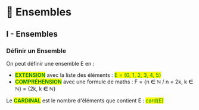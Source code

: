 # 🔵 Ensembles

## I - Ensembles



### Définir un Ensemble

On peut définir une ensemble E en :&#x20;

* <mark style="color:green;">**EXTENSION**</mark> avec la liste des éléments :  <mark style="color:green;">E = {0, 1, 2, 3, 4, 5}</mark>
* <mark style="color:green;">**COMPRÉHENSION**</mark> avec une formule de maths : F = {n **∈** ℕ / n = 2k, k **∈** ℕ} = {2k, k **∈** ℕ}

Le <mark style="color:green;">**CARDINAL**</mark> est le nombre d'éléments que contient E : <mark style="color:green;">card(E)</mark>

<figure><img src="https://jeretiens.net/wp-content/uploads/2018/12/ensemble_des_nombres_math%C3%A9matiques_n_z_d_q_r.jpg" alt=""><figcaption></figcaption></figure>

